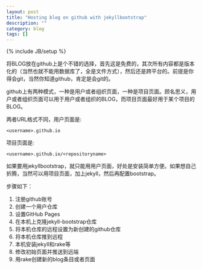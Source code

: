 ```yaml
---
layout: post
title: "Hosting blog on github with jekyllbootstrap"
description: ""
category: blog
tags: []
---
```

{% include JB/setup %}

将BLOG放在github上是个不错的选择，首先这是免费的，其次所有内容都是版本化的（当然也就不能用数据库了，全是文件方式），然后还是跨平台的。前提是你得会git，当然你知道github，肯定是会git的。


github上有两种模式，一种是用户或者组织页面，一种是项目页面。顾名思义，用户或者组织页面可以用于用户或者组织的BLOG，而项目页面最好用于某个项目的BLOG。


两者URL格式不同，用户页面是:

    <username>.github.io

项目页面是:

    <username>.github.io/<repositoryname>


如果要用jekyllbootstrap，就只能用用户页面，好处是安装简单方便。如果想自己折腾，当然可以用项目页面，加上jekyll，然后再配置bootstrap。


步骤如下：

1. 注册github账号
2. 创建一个用户仓库
3. 设置GitHub Pages
4. 在本机上克隆jekyll-bootstrap仓库
5. 将本机仓库的远程设置为新创建的github仓库
6. 将本机仓库推到远程
7. 本机安装jekyll和rake等
8. 修改初始页面并推送到远端
9. 用rake创建新的blog条目或者页面
